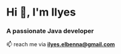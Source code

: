 <h1>Hi 👋, I'm Ilyes</h1>
<h3>A passionate Java developer</h3>

📫 reach me via **ilyes.elbenna@gmail.com**
